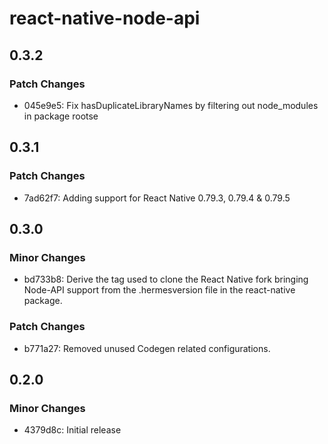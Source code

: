 # react-native-node-api

## 0.3.2

### Patch Changes

- 045e9e5: Fix hasDuplicateLibraryNames by filtering out node_modules in package rootse

## 0.3.1

### Patch Changes

- 7ad62f7: Adding support for React Native 0.79.3, 0.79.4 & 0.79.5

## 0.3.0

### Minor Changes

- bd733b8: Derive the tag used to clone the React Native fork bringing Node-API support from the .hermesversion file in the react-native package.

### Patch Changes

- b771a27: Removed unused Codegen related configurations.

## 0.2.0

### Minor Changes

- 4379d8c: Initial release
